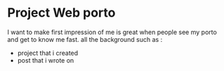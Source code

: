 # Project Web porto

I want to make first impression of me is great when people see my porto and get to know me fast.
all the background such as :
 - project that i created
 - post that i wrote on 